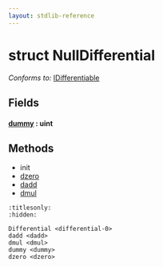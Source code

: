 ```yaml
---
layout: stdlib-reference
---
```


# struct NullDifferential

*Conforms to:* [IDifferentiable](../interfaces/idifferentiable-01/index)

## Fields

####  <a id="decl-dummy"></a>[dummy]() : uint

## Methods

* init
* [dzero](../dzero)
* [dadd](../dadd)
* [dmul](../dmul)


```{toctree}
:titlesonly:
:hidden:

Differential <differential-0>
dadd <dadd>
dmul <dmul>
dummy <dummy>
dzero <dzero>
```
